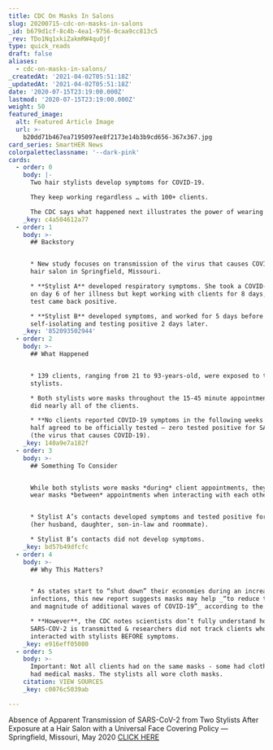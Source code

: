 ```yaml
---
title: CDC On Masks In Salons
slug: 20200715-cdc-on-masks-in-salons
_id: b679d1cf-8c4b-4ea1-9756-0caa9cc813c5
_rev: TDo1Nq1xkiZakmRW4quOjf
type: quick_reads
draft: false
aliases:
  - cdc-on-masks-in-salons/
_createdAt: '2021-04-02T05:51:18Z'
_updatedAt: '2021-04-02T05:51:18Z'
date: '2020-07-15T23:19:00.000Z'
lastmod: '2020-07-15T23:19:00.000Z'
weight: 50
featured_image:
  alt: Featured Article Image
  url: >-
    b20dd71b467ea7195097ee8f2173e14b3b9cd656-367x367.jpg
card_series: SmartHER News
colorpaletteclassname: '--dark-pink'
cards:
  - order: 0
    body: |-
      Two hair stylists develop symptoms for COVID-19.

      They keep working regardless … with 100+ clients.

      The CDC says what happened next illustrates the power of wearing masks.
    _key: c4a504612a77
  - order: 1
    body: >-
      ## Backstory


      * New study focuses on transmission of the virus that causes COVID-19 in a
      hair salon in Springfield, Missouri.

      * **Stylist A** developed respiratory symptoms. She took a COVID-19 test
      on day 6 of her illness but kept working with clients for 8 days, when her
      test came back positive.

      * **Stylist B** developed symptoms, and worked for 5 days before
      self-isolating and testing positive 2 days later.
    _key: '852093502944'
  - order: 2
    body: >-
      ## What Happened


      * 139 clients, ranging from 21 to 93-years-old, were exposed to the two
      stylists.

      * Both stylists wore masks throughout the 15-45 minute appointments, as
      did nearly all of the clients.

      * **No clients reported COVID-19 symptoms in the following weeks.** About
      half agreed to be officially tested – zero tested positive for SARS-COV-2
      (the virus that causes COVID-19).
    _key: 140a9e7a182f
  - order: 3
    body: >-
      ## Something To Consider


      While both stylists wore masks *during* client appointments, they did not
      wear masks *between* appointments when interacting with each other.


      * Stylist A’s contacts developed symptoms and tested positive for COVID-19
      (her husband, daughter, son-in-law and roommate).

      * Stylist B’s contacts did not develop symptoms.
    _key: bd57b49dfcfc
  - order: 4
    body: >-
      ## Why This Matters?


      * As states start to “shut down” their economies during an increase in
      infections, this new report suggests masks may help _“to reduce the impact
      and magnitude of additional waves of COVID-19”_ according to the CDC.

      * **However**, the CDC notes scientists don’t fully understand how
      SARS-COV-2 is transmitted & researchers did not track clients who
      interacted with stylists BEFORE symptoms.
    _key: e916eff05080
  - order: 5
    body: >-
      Important: Not all clients had on the same masks - some had cloth, other
      had medical masks. The stylists all wore cloth masks.
    citation: VIEW SOURCES
    _key: c0076c5039ab

---
```

Absence of Apparent Transmission of SARS-CoV-2 from Two Stylists After Exposure at a Hair Salon with a Universal Face Covering Policy — Springfield, Missouri, May 2020 [CLICK HERE](https://www.cdc.gov/mmwr/volumes/69/wr/mm6928e2.htm?s_cid=mm6928e2_w)